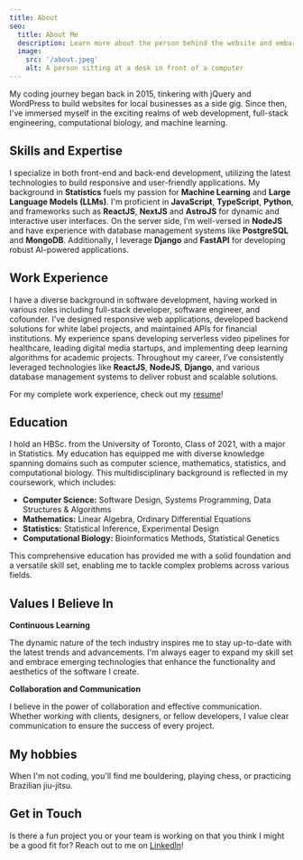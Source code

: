 ```yaml
---
title: About
seo:
  title: About Me
  description: Learn more about the person behind the website and embark on a journey of inspiration and shared experiences.
  image:
    src: '/about.jpeg'
    alt: A person sitting at a desk in front of a computer
---
```


My coding journey began back in 2015, tinkering with jQuery and WordPress to build websites for local businesses as a side gig. Since then, I've immersed myself in the exciting realms of web development, full-stack engineering, computational biology, and machine learning.

## Skills and Expertise

I specialize in both front-end and back-end development, utilizing the latest technologies to build responsive and user-friendly applications. My background in **Statistics** fuels my passion for **Machine Learning** and **Large Language Models (LLMs)**. I'm proficient in **JavaScript**, **TypeScript**, **Python**, and frameworks such as **ReactJS**, **NextJS** and **AstroJS** for dynamic and interactive user interfaces. On the server side, I’m well-versed in **NodeJS** and have experience with database management systems like **PostgreSQL** and **MongoDB**. Additionally, I leverage **Django** and **FastAPI** for developing robust AI-powered applications.

## Work Experience

I have a diverse background in software development, having worked in various roles including full-stack developer, software engineer, and cofounder. I’ve designed responsive web applications, developed backend solutions for white label projects, and maintained APIs for financial institutions. My experience spans developing serverless video pipelines for healthcare, leading digital media startups, and implementing deep learning algorithms for academic projects. Throughout my career, I’ve consistently leveraged technologies like **ReactJS**, **NodeJS**, **Django**, and various database management systems to deliver robust and scalable solutions.

For my complete work experience, check out my <a href="https://drive.google.com/file/d/1gxcJAzPrD4m2z5Oi8SP0ZBxd2I0l_VpF/view?usp=drive_link" target="_blank">resume</a>!

## Education

I hold an HBSc. from the University of Toronto, Class of 2021, with a major in Statistics. My education has equipped me with diverse knowledge spanning domains such as computer science, mathematics, statistics, and computational biology. This multidisciplinary background is reflected in my coursework, which includes:

- **Computer Science:** Software Design, Systems Programming, Data Structures & Algorithms
- **Mathematics:** Linear Algebra, Ordinary Differential Equations
- **Statistics:** Statistical Inference, Experimental Design
- **Computational Biology:** Bioinformatics Methods, Statistical Genetics

This comprehensive education has provided me with a solid foundation and a versatile skill set, enabling me to tackle complex problems across various fields.

## Values I Believe In

**Continuous Learning**

The dynamic nature of the tech industry inspires me to stay up-to-date with the latest trends and advancements. I'm always eager to expand my skill set and embrace emerging technologies that enhance the functionality and aesthetics of the software I create.

**Collaboration and Communication**

I believe in the power of collaboration and effective communication. Whether working with clients, designers, or fellow developers, I value clear communication to ensure the success of every project.

## My hobbies

When I'm not coding, you'll find me bouldering, playing chess, or practicing Brazilian jiu-jitsu.

## Get in Touch

Is there a fun project you or your team is working on that you think I might be a good fit for? Reach out to me on <a href="https://linkedin.com/in/fahim-shahreer" target="_blank">LinkedIn</a>!
